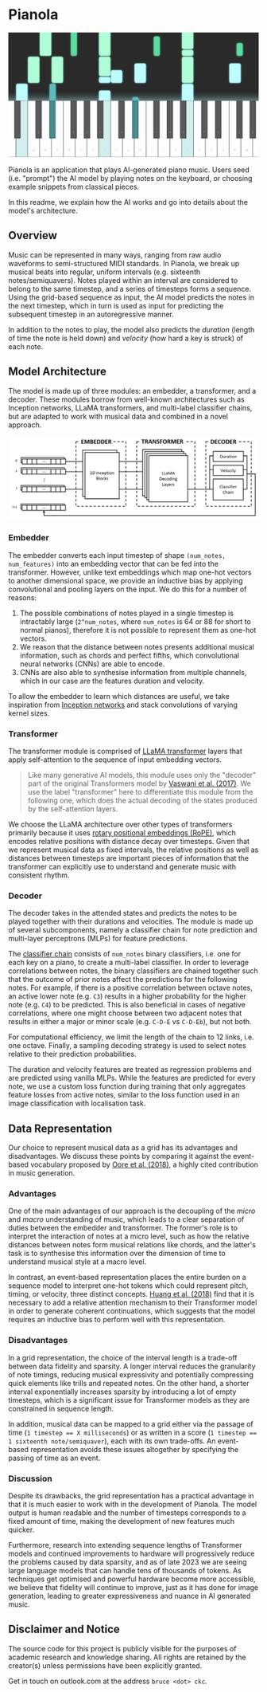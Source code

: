 # Pianola

[![Pianola in action](/assets/img/example-screenshot.png)](https://pianola.app)

Pianola is an application that plays AI-generated piano music. Users seed (i.e. "prompt") the AI model by playing notes on the keyboard, or choosing example snippets from classical pieces.

In this readme, we explain how the AI works and go into details about the model's architecture.

## Overview

Music can be represented in many ways, ranging from raw audio waveforms to semi-structured MIDI standards. In Pianola, we break up musical beats into regular, uniform intervals (e.g. sixteenth notes/semiquavers). Notes played within an interval are considered to belong to the same timestep, and a series of timesteps forms a sequence. Using the grid-based sequence as input, the AI model predicts the notes in the next timestep, which in turn is used as input for predicting the subsequent timestep in an autoregressive manner.

In addition to the notes to play, the model also predicts the *duration* (length of time the note is held down) and *velocity* (how hard a key is struck) of each note.

## Model Architecture

The model is made up of three modules: an embedder, a transformer, and a decoder. These modules borrow from well-known architectures such as Inception networks, LLaMA transformers, and multi-label classifier chains, but are adapted to work with musical data and combined in a novel approach.

![Model diagram](/assets/img/model-diagram.png)

### Embedder

The embedder converts each input timestep of shape `(num_notes, num_features)` into an embedding vector that can be fed into the transformer. However, unlike text embeddings which map one-hot vectors to another dimensional space, we provide an inductive bias by applying convolutional and pooling layers on the input. We do this for a number of reasons:

1. The possible combinations of notes played in a single timestep is intractably large (`2^num_notes`, where `num_notes` is 64 or 88 for short to normal pianos), therefore it is not possible to represent them as one-hot vectors.
2. We reason that the distance between notes presents additional musical information, such as chords and perfect fifths, which convolutional neural networks (CNNs) are able to encode.
3. CNNs are also able to synthesise information from multiple channels, which in our case are the features duration and velocity.

To allow the embedder to learn which distances are useful, we take inspiration from [Inception networks](https://www.cv-foundation.org/openaccess/content_cvpr_2015/html/Szegedy_Going_Deeper_With_2015_CVPR_paper.html) and stack convolutions of varying kernel sizes.

### Transformer

The transformer module is comprised of [LLaMA transformer](https://arxiv.org/abs/2302.13971) layers that apply self-attention to the sequence of input embedding vectors.

> Like many generative AI models, this module uses only the "decoder" part of the original Transformers model by [Vaswani et al. (2017)](https://arxiv.org/abs/1706.03762). We use the label "transformer" here to differentiate this module from the following one, which does the actual decoding of the states produced by the self-attention layers.

We choose the LLaMA architecture over other types of transformers primarily because it uses [rotary positional embeddings (RoPE)](https://arxiv.org/abs/2104.09864), which encodes relative positions with distance decay over timesteps. Given that we represent musical data as fixed intervals, the relative positions as well as distances between timesteps are important pieces of information that the transformer can explicitly use to understand and generate music with consistent rhythm.

### Decoder

The decoder takes in the attended states and predicts the notes to be played together with their durations and velocities. The module is made up of several subcomponents, namely a classifier chain for note prediction and multi-layer perceptrons (MLPs) for feature predictions.

The [classifier chain](https://doi.org/10.1007/s10994-011-5256-5) consists of `num_notes` binary classifiers, i.e. one for each key on a piano, to create a multi-label classifier. In order to leverage correlations between notes, the binary classifiers are chained together such that the outcome of prior notes affect the predictions for the following notes. For example, if there is a positive correlation between octave notes, an active lower note (e.g. `C3`) results in a higher probability for the higher note (e.g. `C4`) to be predicted. This is also beneficial in cases of negative correlations, where one might choose between two adjacent notes that results in either a major or minor scale (e.g. `C-D-E` vs `C-D-Eb`), but not both.

For computational efficiency, we limit the length of the chain to 12 links, i.e. one octave. Finally, a sampling decoding strategy is used to select notes relative to their prediction probabilities.

The duration and velocity features are treated as regression problems and are predicted using vanilla MLPs. While the features are predicted for every note, we use a custom loss function during training that only aggregates feature losses from active notes, similar to the loss function used in an image classification with localisation task.

## Data Representation

Our choice to represent musical data as a grid has its advantages and disadvantages. We discuss these points by comparing it against the event-based vocabulary proposed by [Oore et al. (2018)](https://doi.org/10.1007/s00521-018-3758-9), a highly cited contribution in music generation.

### Advantages

One of the main advantages of our approach is the decoupling of the *micro* and *macro* understanding of music, which leads to a clear separation of duties between the embedder and transformer. The former's role is to interpret the interaction of notes at a micro level, such as how the relative distances between notes form musical relations like chords, and the latter's task is to synthesise this information over the dimension of time to understand musical style at a macro level.

In contrast, an event-based representation places the entire burden on a sequence model to interpret one-hot tokens which could represent pitch, timing, or velocity, three distinct concepts. [Huang et al. (2018)](https://arxiv.org/abs/1809.04281) find that it is necessary to add a relative attention mechanism to their Transformer model in order to generate coherent continuations, which suggests that the model requires an inductive bias to perform well with this representation.

### Disadvantages

In a grid representation, the choice of the interval length is a trade-off between data fidelity and sparsity. A longer interval reduces the granularity of note timings, reducing musical expressivity and potentially compressing quick elements like trills and repeated notes. On the other hand, a shorter interval exponentially increases sparsity by introducing a lot of empty timesteps, which is a significant issue for Transformer models as they are constrained in sequence length.

In addition, musical data can be mapped to a grid either via the passage of time (`1 timestep == X milliseconds`) or as written in a score (`1 timestep == 1 sixteenth note/semiquaver`), each with its own trade-offs. An event-based representation avoids these issues altogether by specifying the passing of time as an event.

### Discussion

Despite its drawbacks, the grid representation has a practical advantage in that it is much easier to work with in the development of Pianola. The model output is human readable and the number of timesteps corresponds to a fixed amount of time, making the development of new features much quicker.

Furthermore, research into extending sequence lengths of Transformer models and continued improvements to hardware will progressively reduce the problems caused by data sparsity, and as of late 2023 we are seeing large language models that can handle tens of thousands of tokens. As techniques get optimised and powerful hardware become more accessible, we believe that fidelity will continue to improve, just as it has done for image generation, leading to greater expressiveness and nuance in AI generated music.

## Disclaimer and Notice

The source code for this project is publicly visible for the purposes of academic research and knowledge sharing. All rights are retained by the creator(s) unless permissions have been explicitly granted.

Get in touch on outlook.com at the address `bruce <dot> ckc`.

